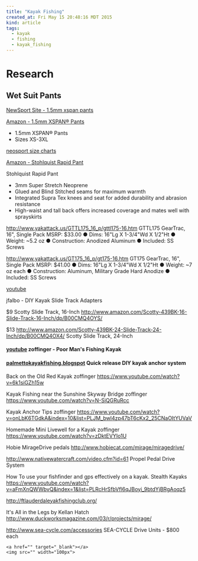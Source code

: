 ```yaml
---
title: "Kayak Fishing"
created_at: Fri May 15 20:48:16 MDT 2015
kind: article
tags:
  - kayak
  - fishing
  - kayak_fishing
---
```


# Research

## Wet Suit Pants

<a href="http://neosportusa.com/paddle/product/1-5mm-xspan-pants/" target="_blank">NewSport Site - 1.5mm xspan pants</a>

<a href="http://www.amazon.com/gp/product/B002YQHF1K" target="_blank">Amazon - 1.5mm XSPAN® Pants</a>

* 1.5mm XSPAN® Pants
* Sizes XS-3XL 

<a href="http://neosportusa.com/paddle/size-charts/" target="_blank">neosport size charts</a>


<a href="http://www.amazon.com/Stohlquist-556213-Parent-Rapid-Pant/dp/B00HLCBOY6/" target="_blank">Amazon - Stohlquist Rapid Pant</a>

Stohlquist Rapid Pant

* 3mm Super Stretch Neoprene
* Glued and Blind Stitched seams for maximum warmth
* Integrated Supra Tex knees and seat for added durability and abrasion resistance
* High-waist and tall back offers increased coverage and mates well with sprayskirts



http://www.yakattack.us/GTTL175_16_p/gttl175-16.htm
GTTL175 GearTrac, 16", Single Pack
MSRP: $33.00
● Dims: 16"Lg X 1-3/4"Wd X 1/2"Ht
● Weight: ~5.2 oz
● Construction: Anodized Aluminum
● Included: SS Screws

http://www.yakattack.us/GT175_16_p/gt175-16.htm
GT175 GearTrac, 16", Single Pack
MSRP: $41.00
● Dims: 16"Lg X 1-3/4"Wd X 1/2"Ht
● Weight: ~7 oz each
● Construction: Aluminum, Military Grade Hard Anodize
● Included: SS Screws

[youtube]()

jfalbo - DIY Kayak Slide Track Adapters

$9
Scotty Slide Track, 16-Inch
http://www.amazon.com/Scotty-439BK-16-Slide-Track-16-Inch/dp/B00CMQ4OYS/

$13
http://www.amazon.com/Scotty-439BK-24-Slide-Track-24-Inch/dp/B00CMQ4OX4/
Scotty Slide Track, 24-Inch

#### [youtube](https://www.youtube.com/watch?v=0OnxGU-i_z4) zoffinger - Poor Man's Fishing Kayak


#### [palmettokayakfishing.blogspot](http://www.palmettokayakfishing.blogspot.com/2011/11/quick-release-diy-kayak-anchor-system.html) Quick release DIY kayak anchor system


Back on the Old Red Kayak
zoffinger
https://www.youtube.com/watch?v=6k1siGZh15w




Kayak Fishing near the Sunshine Skyway Bridge
zoffinger 
https://www.youtube.com/watch?v=N-SiQGRuRcc




Kayak Anchor Tips
zoffinger 
https://www.youtube.com/watch?v=onLbK6TGdkA&index=10&list=PLJM_bwl4zp47bT6cKx2_25CNaOItYUVaV



Homemade Mini Livewell for a Kayak
zoffinger 
https://www.youtube.com/watch?v=zDktEVYIo1U



Hobie MirageDrive pedals
http://www.hobiecat.com/mirage/miragedrive/





http://www.nativewatercraft.com/video.cfm?id=61
Propel Pedal Drive System





How To use your fishfinder and gps effectively on a kayak.
Stealth Kayaks 
https://www.youtube.com/watch?v=aFmXnQWWbvQ&index=1&list=PLRcHrSfbVfl6qJBoyi_9btdYjBRgAoqz5


http://ftlauderdaleyakfishingclub.org/



It's All in the Legs
by Kellan Hatch
http://www.duckworksmagazine.com/03/r/projects/mirage/




http://www.sea-cycle.com/accessories
SEA-CYCLE Drive Units - $800 each

~~~~~~~~~~~~~~~~
<a href="" target="_blank"></a>
<img src="" width="100px">
~~~~~~~~~~~~~~~~

